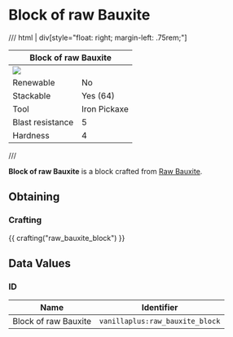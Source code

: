 # Block of raw Bauxite

/// html | div[style="float: right; margin-left: .75rem;"]
<table>
  <thead>
    <tr>
      <th style="text-align: center;" colspan="2">Block of raw Bauxite</td>
    </tr>
  </thead>
  <tbody>
    <tr>
      <td colspan="2"><img src="../../../assets/img/blocks/raw_bauxite_block.png" style="max-width: 250px;">
    </tr>
    <tr>
      <td>Renewable</td>
      <td>No</td>
    </tr>
    <tr>
      <td>Stackable</td>
      <td>Yes (64)</td>
    </tr>
    <tr>
      <td>Tool</td>
      <td>Iron Pickaxe</td>
    </tr>
    <tr>
      <td>Blast resistance</td>
      <td>5</td>
    </tr>
    <tr>
      <td>Hardness</td>
      <td>4</td>
    </tr>
  </tbody>
</table>
///

**Block of raw Bauxite** is a block crafted from [Raw Bauxite](../items/raw_bauxite.md).

## Obtaining

### Crafting

{{ crafting("raw_bauxite_block") }}

## Data Values

### ID

| Name                 | Identifier                      |
|----------------------|---------------------------------|
| Block of raw Bauxite | `vanillaplus:raw_bauxite_block` |